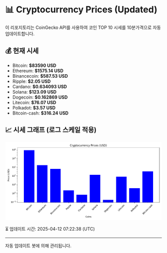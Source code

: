 
# 📊 Cryptocurrency Prices (Updated)

이 리포지토리는 CoinGecko API를 사용하여 코인 TOP 10 시세를 10분가격으로 자동 업데이트합니다.

## 💰 현재 시세
- Bitcoin: **$83590 USD**
- Ethereum: **$1575.14 USD**
- Binancecoin: **$587.53 USD**
- Ripple: **$2.05 USD**
- Cardano: **$0.634093 USD**
- Solana: **$123.09 USD**
- Dogecoin: **$0.162869 USD**
- Litecoin: **$76.07 USD**
- Polkadot: **$3.57 USD**
- Bitcoin-cash: **$316.24 USD**

## 📈 시세 그래프 (로그 스케일 적용)
![Crypto Prices](crypto_prices.png)

⏳ 업데이트 시간: 2025-04-12 07:22:38 (UTC)

---
자동 업데이트 봇에 의해 관리됩니다.
